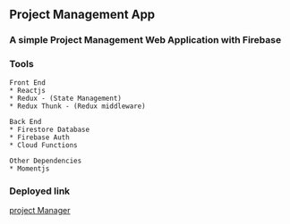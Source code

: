 ## Project Management App

### A simple Project Management Web Application with Firebase

### Tools

    Front End
    * Reactjs
    * Redux - (State Management) 
    * Redux Thunk - (Redux middleware)

    Back End  
    * Firestore Database
    * Firebase Auth
    * Cloud Functions

    Other Dependencies
    * Momentjs

### Deployed link
[project Manager](https://project-management-app-64fbb.firebaseapp.com/signin)